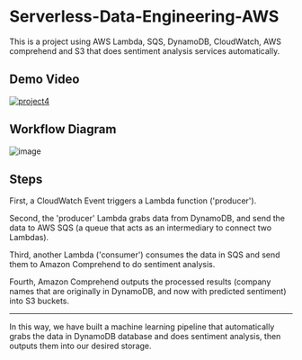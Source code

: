 # Serverless-Data-Engineering-AWS
This is a project using AWS Lambda, SQS, DynamoDB, CloudWatch, AWS comprehend and S3 that does sentiment analysis services automatically.

## Demo Video

[![project4](https://user-images.githubusercontent.com/37522943/113825927-91d81480-974f-11eb-87a3-4f85dbe51985.png)](https://youtu.be/bCpnJy3YbzE)


## Workflow Diagram
![image](https://user-images.githubusercontent.com/37522943/113690487-73afdd00-9699-11eb-9580-ce20aa204b06.png)

## Steps
First, a CloudWatch Event triggers a Lambda function ('producer').

Second, the 'producer' Lambda grabs data from DynamoDB, and send the data to AWS SQS (a queue that acts as an intermediary to connect two Lambdas).

Third, another Lambda ('consumer') consumes the data in SQS and send them to Amazon Comprehend to do sentiment analysis.

Fourth, Amazon Comprehend outputs the processed results (company names that are originally in DynamoDB, and now with predicted sentiment) into S3 buckets.

---

In this way, we have built a machine learning pipeline that automatically grabs the data in DynamoDB database and does sentiment analysis, then outputs them into our desired storage.

